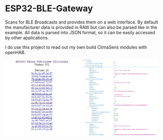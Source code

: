 # ESP32-BLE-Gateway

Scans for BLE Broadcasts and provides them on a web interface.
By default the manufacturer data is provided in RAW but can also be parsed like in the example.
All data is parsed into JSON format, so it can be easily accessed by other applications.

I do use this project to read out my own build ClimaSens modules with openHAB.

<img src="Pictures/Overview.JPG" width="250" height="250" alt="Overview"/><img src="Pictures/allJSON.JPG" width="250" height="250" alt="allJSON"/>
